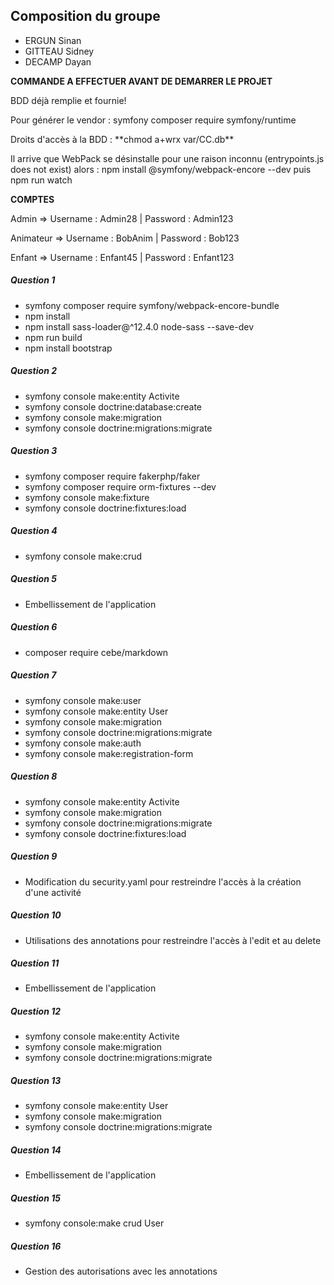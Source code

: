 ## Composition du groupe

- ERGUN Sinan
- GITTEAU Sidney
- DECAMP Dayan 

**COMMANDE A EFFECTUER AVANT DE DEMARRER LE PROJET**
<p>BDD déjà remplie  et fournie!</p>
<p>Pour générer le vendor : symfony composer require symfony/runtime</p>
<p>Droits d'accès à la BDD : **chmod a+wrx var/CC.db**</p>
<p>Il arrive que WebPack se désinstalle pour une raison inconnu (entrypoints.js does not exist) alors : npm install @symfony/webpack-encore --dev puis npm run watch</p>

**COMPTES**

<p>Admin => Username : Admin28 | Password : Admin123</p>
<p>Animateur => Username : BobAnim | Password : Bob123</p>
<p>Enfant => Username : Enfant45 | Password : Enfant123</p>

##### Question 1

- symfony composer require symfony/webpack-encore-bundle
- npm install
- npm install sass-loader@^12.4.0 node-sass --save-dev
- npm run build
- npm install bootstrap

##### Question 2


- symfony console make:entity Activite
- symfony console doctrine:database:create
- symfony console make:migration
- symfony console doctrine:migrations:migrate

##### Question 3

- symfony composer require fakerphp/faker
- symfony composer require orm-fixtures --dev
- symfony console make:fixture
- symfony console doctrine:fixtures:load

##### Question 4

- symfony console make:crud

##### Question 5

- Embellissement de l'application

##### Question 6

- composer require cebe/markdown

##### Question 7

- symfony console make:user
- symfony console make:entity User
- symfony console make:migration
- symfony console doctrine:migrations:migrate
- symfony console make:auth
- symfony console make:registration-form

##### Question 8

- symfony console make:entity Activite
- symfony console make:migration
- symfony console doctrine:migrations:migrate
- symfony console doctrine:fixtures:load

##### Question 9

- Modification du security.yaml pour restreindre l'accès à la création d'une activité

##### Question 10

- Utilisations des annotations pour restreindre l'accès à l'edit et au delete

##### Question 11

- Embellissement de l'application

##### Question 12

- symfony console make:entity Activite
- symfony console make:migration
- symfony console doctrine:migrations:migrate

##### Question 13

- symfony console make:entity User
- symfony console make:migration
- symfony console doctrine:migrations:migrate

##### Question 14

- Embellissement de l'application

##### Question 15

- symfony console:make crud User


##### Question 16

- Gestion des autorisations avec les annotations

